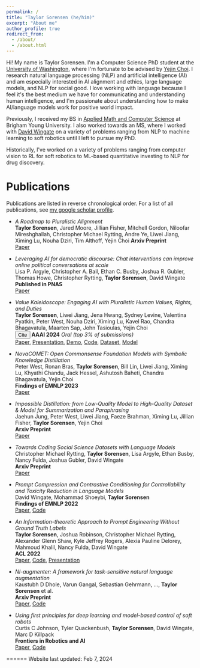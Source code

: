 ```yaml
---
permalink: /
title: "Taylor Sorensen (he/him)"
excerpt: "About me"
author_profile: true
redirect_from: 
  - /about/
  - /about.html
---
```

Hi! My name is Taylor Sorensen. I'm a Computer Science PhD student at the [University of Washington](https://www.cs.washington.edu), where I'm fortunate to be advised by [Yejin Choi](https://homes.cs.washington.edu/~yejin/). I research natural language processing (NLP) and artificial intelligence (AI) and am especially interested in AI alignment and ethics, large language models, and NLP for social good. I love working with language because I feel it's the best medium we have for communicating and understanding human intelligence, and I'm passionate about understanding how to make AI/language models work for positive world impact.

Previously, I received my BS in [Applied Math and Computer Science](https://acme.byu.edu) at Brigham Young University. I also worked towards an MS, where I worked with [David Wingate](https://science.byu.edu/directory/david-wingate) on a variety of problems ranging from NLP to machine learning to soft robotics until I left to pursue my PhD.

Historically, I've worked on a variety of problems ranging from computer vision to RL for soft robotics to ML-based quantitative investing to NLP for drug discovery.

Publications
======
Publications are listed in reverse chronological order. For a list of all publications, see [my google scholar profile](https://scholar.google.com/citations?hl=en&pli=1&user=dWaTwM4AAAAJ).

- _A Roadmap to Pluralistic Alignment_  
  **Taylor Sorensen**, Jared Moore, Jillian Fisher, Mitchell Gordon, Niloofar Mireshghallah, Christopher Michael Rytting, Andre Ye, Liwei Jiang, Ximing Lu, Nouha Dziri, Tim Althoff, Yejin Choi
  **Arxiv Preprint**  
  [Paper](https://arxiv.org/abs/2402.05070)

- _Leveraging AI for democratic discourse: Chat interventions can improve online political conversations at scale_  
  Lisa P. Argyle, Christopher A. Bail, Ethan C. Busby, Joshua R. Gubler, Thomas Howe, Christopher Rytting, **Taylor Sorensen**, David Wingate  
  **Published in PNAS**  
  [Paper](https://www.pnas.org/doi/10.1073/pnas.2311627120)

- _Value Kaleidoscope: Engaging AI with Pluralistic Human Values, Rights, and Duties_  
  **Taylor Sorensen**, Liwei Jiang, Jena Hwang, Sydney Levine, Valentina Pyatkin, Peter West, Nouha Dziri, Ximing Lu, Kavel Rao, Chandra Bhagavatula, Maarten Sap, John Tasioulas, Yejin Choi  
  <button onclick="copyToClipboard('@article{Sorensen_Jiang_Hwang_Levine_Pyatkin_West_Dziri_Lu_Rao_Bhagavatula_Sap_Tasioulas_Choi_2024, title={Value Kaleidoscope: Engaging AI with Pluralistic Human Values, Rights, and Duties}, volume={38}, url={https://ojs.aaai.org/index.php/AAAI/article/view/29970}, DOI={10.1609/aaai.v38i18.29970}, abstractNote={Human values are crucial to human decision-making. Value pluralism is the view that multiple correct values may be held in tension with one another (e.g., when considering lying to a friend to protect their feelings, how does one balance honesty with friendship?). As statistical learners, AI systems fit to averages by default, washing out these potentially irreducible value conflicts. To improve AI systems to better reflect value pluralism, the first-order challenge is to explore the extent to which AI systems can model pluralistic human values, rights, and duties as well as their interaction. We introduce ValuePrism, a large-scale dataset of 218k values, rights, and duties connected to 31k human-written situations. ValuePrism’s contextualized values are generated by GPT-4 and deemed high-quality by human annotators 91% of the time. We conduct a large-scale study with annotators across diverse social and demographic backgrounds to try to understand whose values are represented. With ValuePrism, we build Value Kaleidoscope (or Kaleido), an open, light-weight, and structured language-based multi-task model that generates, explains, and assesses the relevance and valence (i.e., support or oppose) of human values, rights, and duties within a specific context. Humans prefer the sets of values output by our system over the teacher GPT- 4, finding them more accurate and with broader coverage. In addition, we demonstrate that Kaleido can help explain variability in human decision-making by outputting contrasting values. Finally, we show that Kaleido’s representations transfer to other philosophical frameworks and datasets, confirming the benefit of an explicit, modular, and interpretable approach to value pluralism. We hope that our work will serve as a step to making more explicit the implicit values behind human decision-making and to steering AI systems to make decisions that are more in accordance with them.}, number={18}, journal={Proceedings of the AAAI Conference on Artificial Intelligence}, author={Sorensen, Taylor and Jiang, Liwei and Hwang, Jena D. and Levine, Sydney and Pyatkin, Valentina and West, Peter and Dziri, Nouha and Lu, Ximing and Rao, Kavel and Bhagavatula, Chandra and Sap, Maarten and Tasioulas, John and Choi, Yejin}, year={2024}, month={Mar.}, pages={19937-19947} }
')">Cite</button>
  **AAAI 2024**  _Oral (top 3% of submissions)_    
  [Paper](https://ojs.aaai.org/index.php/AAAI/article/view/29970), [Presentation](https://underline.io/lecture/93113-value-kaleidoscope-engaging-ai-with-pluralistic-human-values-rights-and-duties), [Demo](https://kaleido.allen.ai/), [Code](https://github.com/tsor13/kaleido), [Dataset](https://huggingface.co/datasets/tsor13/ValuePrism), [Model](https://huggingface.co/tsor13/kaleido-xl)

<script>
function copyToClipboard(text) {
  navigator.clipboard.writeText(text).then(function() {
    alert('Citation copied to clipboard');
  }, function(err) {
    console.error('Could not copy text: ', err);
  });
}
</script>

- _NovaCOMET: Open Commonsense Foundation Models with Symbolic Knowledge Distillation_  
  Peter West, Ronan Bras, **Taylor Sorensen**, Bill Lin, Liwei Jiang, Ximing Lu, Khyathi Chandu, Jack Hessel, Ashutosh Baheti, Chandra Bhagavatula, Yejin Choi  
  **Findings of EMNLP 2023**   
  [Paper](https://aclanthology.org/2023.findings-emnlp.80/)

- _Impossible Distillation: from Low-Quality Model to High-Quality Dataset & Model for Summarization and Paraphrasing_  
  Jaehun Jung, Peter West, Liwei Jiang, Faeze Brahman, Ximing Lu, Jillian Fisher, **Taylor Sorensen**, Yejin Choi  
  **Arxiv Preprint**  
  [Paper](https://arxiv.org/abs/2305.16635)

- _Towards Coding Social Science Datasets with Language Models_  
  Christopher Michael Rytting, **Taylor Sorensen**, Lisa Argyle, Ethan Busby, Nancy Fulda, Joshua Gubler, David Wingate  
  **Arxiv Preprint**  
  [Paper](https://arxiv.org/abs/2306.02177)

- _Prompt Compression and Contrastive Conditioning for Controllability and Toxicity Reduction in Language Models_  
  David Wingate, Mohammad Shoeybi, **Taylor Sorensen**  
  **Findings of EMNLP 2022**   
  [Paper](https://aclanthology.org/2022.findings-emnlp.412/), [Code](https://github.com/BYU-PCCL/prompt-compression-contrastive-coding)

- _An Information-theoretic Approach to Prompt Engineering Without Ground Truth Labels_  
  **Taylor Sorensen**, Joshua Robinson, Christopher Michael Rytting, Alexander Glenn Shaw, Kyle Jeffrey Rogers, Alexia Pauline Delorey, Mahmoud Khalil, Nancy Fulda, David Wingate  
  **ACL 2022**  
  [Paper](https://aclanthology.org/2022.acl-long.60/), [Code](https://github.com/BYU-PCCL/information-theoretic-prompts), [Presentation](https://underline.io/events/284/sessions/10759/lecture/50282-long-an-information-theoretic-approach-to-prompt-engineering-without-ground-truth-labels)

- _Nl-augmenter: A framework for task-sensitive natural language augmentation_  
  Kaustubh D Dhole, Varun Gangal, Sebastian Gehrmann, ..., **Taylor Sorensen** et al.  
  **Arxiv Preprint**  
  [Paper](https://arxiv.org/pdf/2112.02721.pdf), [Code](https://github.com/GEM-benchmark/NL-Augmenter)

- _Using first principles for deep learning and model-based control of soft robots_  
  Curtis C Johnson, Tyler Quackenbush, **Taylor Sorensen**, David Wingate, Marc D Killpack  
  **Frontiers in Robotics and AI**  
  [Paper](https://www.frontiersin.org/articles/10.3389/frobt.2021.654398/full), [Code](https://github.com/BYU-PCCL/DL-MPC)

======
Website last updated: Feb 7, 2024